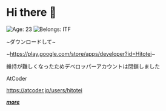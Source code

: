 # Hi there 👋 

![Age: 23](https://img.shields.io/badge/age-21-blue?style=for-the-badge)
![Belongs: ITF](https://img.shields.io/badge/belongs-itf-Green?style=for-the-badge)

~ダウンロードして~

~https://play.google.com/store/apps/developer?id=Hitotei~

維持が難しくなったためデベロッパーアカウントは閉鎖しました


AtCoder

https://atcoder.jp/users/hitotei


_**[more](https://hitotei.github.io/)**_

